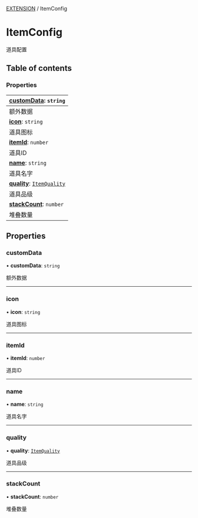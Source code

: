 [EXTENSION](../groups/Extension.EXTENSION.md) / ItemConfig

# ItemConfig <Badge type="tip" text="Interface" /> <Score text="ItemConfig" />

道具配置

## Table of contents

### Properties <Score text="Properties" /> 
| **[customData](mwext.ItemConfig.md#customdata)**: `string`  |
| :-----|
| 额外数据|
| **[icon](mwext.ItemConfig.md#icon)**: `string`  |
| 道具图标|
| **[itemId](mwext.ItemConfig.md#itemid)**: `number`  |
| 道具ID|
| **[name](mwext.ItemConfig.md#name)**: `string`  |
| 道具名字|
| **[quality](mwext.ItemConfig.md#quality)**: [`ItemQuality`](../enums/mwext.ItemQuality.md)  |
| 道具品级|
| **[stackCount](mwext.ItemConfig.md#stackcount)**: `number`  |
| 堆叠数量|

## Properties

### customData <Score text="customData" /> 

• **customData**: `string`

额外数据

___

### icon <Score text="icon" /> 

• **icon**: `string`

道具图标

___

### itemId <Score text="itemId" /> 

• **itemId**: `number`

道具ID

___

### name <Score text="name" /> 

• **name**: `string`

道具名字

___

### quality <Score text="quality" /> 

• **quality**: [`ItemQuality`](../enums/mwext.ItemQuality.md)

道具品级

___

### stackCount <Score text="stackCount" /> 

• **stackCount**: `number`

堆叠数量
